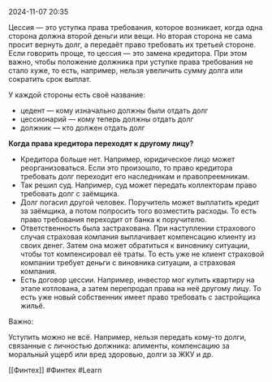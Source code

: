  2024-11-07 20:35

Цессия — это уступка права требования, которое возникает, когда одна сторона должна второй деньги или вещи. Но вторая сторона не сама просит вернуть долг, а передаёт право требовать их третьей стороне. Если говорить проще, то цессия — это замена кредитора. При этом важно, чтобы положение должника при уступке права требования не стало хуже, то есть, например, нельзя увеличить сумму долга или сократить срок выплат.

У каждой стороны есть своё название:

- цедент — кому изначально должны были отдать долг
- цессионарий — кому теперь должны отдать долг
- должник — кто должен отдать долг

**Когда права кредитора переходят к другому лицу?**

- Кредитора больше нет. Например, юридическое лицо может реорганизоваться. Если это произошло, то право кредитора требовать долг переходит его наследникам и правопреемникам.
- Так решил суд. Например, суд может передать коллекторам право требовать долг с заёмщика.
- Долг погасил другой человек. Поручитель может выплатить кредит за заёмщика, а потом попросить того возместить расходы. То есть право требования переходит от банка к поручителю.
- Ответственность была застрахована. При наступлении страхового случая страховая компания выплачивает компенсацию клиенту из своих денег. Затем она может обратиться к виновнику ситуации, чтобы тот компенсировал её траты. То есть уже не клиент страховой компании требует деньги с виновника ситуации, а страховая компания.
- Есть договор цессии. Например, инвестор мог купить квартиру на этапе котлована, а затем перепродал права на неё другому лицу. То есть уже новый собственник имеет право требовать с застройщика жильё.

Важно:

Уступить можно не всё. Например, нельзя передать кому-то долги, связанные с личностью должника: алименты, компенсацию за моральный ущерб или вред здоровью, долги за ЖКУ и др.

[[Финтех]]
#Финтех 
#Learn